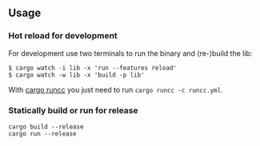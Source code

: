 ## Usage

### Hot reload for development

For development use two terminals to run the binary and (re-)build the lib:

```shell
$ cargo watch -i lib -x 'run --features reload'
$ cargo watch -w lib -x 'build -p lib'
```

With [cargo runcc](https://crates.io/crates/runcc) you just need to run `cargo runcc -c runcc.yml`.

### Statically build or run for release

```shell
cargo build --release
cargo run --release
```
